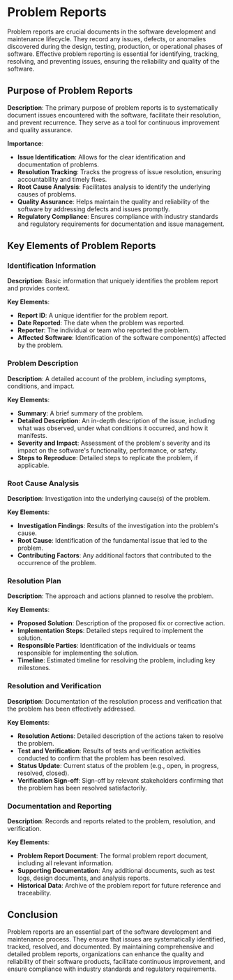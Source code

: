 # Problem Reports

Problem reports are crucial documents in the software development and maintenance lifecycle. They record any issues, defects, or anomalies discovered during the design, testing, production, or operational phases of software. Effective problem reporting is essential for identifying, tracking, resolving, and preventing issues, ensuring the reliability and quality of the software.

## Purpose of Problem Reports

**Description**: The primary purpose of problem reports is to systematically document issues encountered with the software, facilitate their resolution, and prevent recurrence. They serve as a tool for continuous improvement and quality assurance.

**Importance**:
- **Issue Identification**: Allows for the clear identification and documentation of problems.
- **Resolution Tracking**: Tracks the progress of issue resolution, ensuring accountability and timely fixes.
- **Root Cause Analysis**: Facilitates analysis to identify the underlying causes of problems.
- **Quality Assurance**: Helps maintain the quality and reliability of the software by addressing defects and issues promptly.
- **Regulatory Compliance**: Ensures compliance with industry standards and regulatory requirements for documentation and issue management.

## Key Elements of Problem Reports

### Identification Information

**Description**: Basic information that uniquely identifies the problem report and provides context.

**Key Elements**:
- **Report ID**: A unique identifier for the problem report.
- **Date Reported**: The date when the problem was reported.
- **Reporter**: The individual or team who reported the problem.
- **Affected Software**: Identification of the software component(s) affected by the problem.

### Problem Description

**Description**: A detailed account of the problem, including symptoms, conditions, and impact.

**Key Elements**:
- **Summary**: A brief summary of the problem.
- **Detailed Description**: An in-depth description of the issue, including what was observed, under what conditions it occurred, and how it manifests.
- **Severity and Impact**: Assessment of the problem's severity and its impact on the software's functionality, performance, or safety.
- **Steps to Reproduce**: Detailed steps to replicate the problem, if applicable.

### Root Cause Analysis

**Description**: Investigation into the underlying cause(s) of the problem.

**Key Elements**:
- **Investigation Findings**: Results of the investigation into the problem's cause.
- **Root Cause**: Identification of the fundamental issue that led to the problem.
- **Contributing Factors**: Any additional factors that contributed to the occurrence of the problem.

### Resolution Plan

**Description**: The approach and actions planned to resolve the problem.

**Key Elements**:
- **Proposed Solution**: Description of the proposed fix or corrective action.
- **Implementation Steps**: Detailed steps required to implement the solution.
- **Responsible Parties**: Identification of the individuals or teams responsible for implementing the solution.
- **Timeline**: Estimated timeline for resolving the problem, including key milestones.

### Resolution and Verification

**Description**: Documentation of the resolution process and verification that the problem has been effectively addressed.

**Key Elements**:
- **Resolution Actions**: Detailed description of the actions taken to resolve the problem.
- **Test and Verification**: Results of tests and verification activities conducted to confirm that the problem has been resolved.
- **Status Update**: Current status of the problem (e.g., open, in progress, resolved, closed).
- **Verification Sign-off**: Sign-off by relevant stakeholders confirming that the problem has been resolved satisfactorily.

### Documentation and Reporting

**Description**: Records and reports related to the problem, resolution, and verification.

**Key Elements**:
- **Problem Report Document**: The formal problem report document, including all relevant information.
- **Supporting Documentation**: Any additional documents, such as test logs, design documents, and analysis reports.
- **Historical Data**: Archive of the problem report for future reference and traceability.

## Conclusion

Problem reports are an essential part of the software development and maintenance process. They ensure that issues are systematically identified, tracked, resolved, and documented. By maintaining comprehensive and detailed problem reports, organizations can enhance the quality and reliability of their software products, facilitate continuous improvement, and ensure compliance with industry standards and regulatory requirements.

